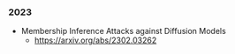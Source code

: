 ### 2023
- Membership Inference Attacks against Diffusion Models
  - https://arxiv.org/abs/2302.03262
